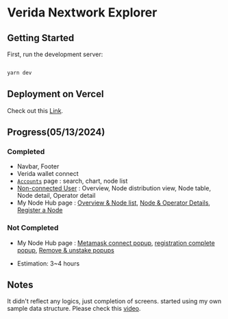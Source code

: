 # Verida Nextwork Explorer

## Getting Started

First, run the development server:

```bash

yarn dev

```

## Deployment on Vercel

Check out this [Link](https://network-explorer-three.vercel.app/).

## Progress(05/13/2024)
### Completed
- Navbar, Footer
- Verida wallet connect
- [`Accounts`](https://www.loom.com/i/ac510faf295340c3971ff31f3d1790a9) page : search, chart, node list
- [Non-connected User](https://www.loom.com/i/c5bebc57c7a5404d88571bddedfcb7e3) : Overview, Node distribution view, Node table, Node detail, Operator detail
- My Node Hub page : [Overview & Node list](https://www.loom.com/i/279c6533f6984f0aa7d6af67a6b4b8d5), [Node & Operator Details](https://www.loom.com/i/0de5a9db75f248d69299951d542c3b24), [Register a Node](https://www.loom.com/i/b50b60227d574353bcd9cb2b2a08e0ac)

### Not Completed
- My Node Hub page : [Metamask connect popup](https://www.loom.com/i/3f00cd9e5146405084c6ce108bf08df8), [registration complete popup](https://www.loom.com/i/f9061917caae4bb4815da0840b0353cb), [Remove & unstake popups](https://www.loom.com/i/ef05b46caa2049ce8bc0d1f76767518b)

- Estimation: 3~4 hours

## Notes
 It didn't reflect any logics, just completion of screens. started using my own sample data structure. Please check  this [video](https://www.loom.com/share/60380e503a354080b4c279cd7acc1ec9?sid=ea0eebba-4a04-4699-a6f6-b87e20acda56).
